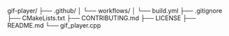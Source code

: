 gif-player/
├── .github/
│   └── workflows/
│       └── build.yml
├── .gitignore
├── CMakeLists.txt
├── CONTRIBUTING.md
├── LICENSE
├── README.md
└── gif_player.cpp
